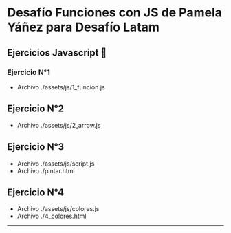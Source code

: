# Desafío Funciones con JS de Pamela Yáñez para Desafío Latam

## Ejercicios Javascript 🚀


### Ejercicio N°1


- Archivo ./assets/js/1_funcion.js



## Ejercicio N°2


- Archivo ./assets/js/2_arrow.js



## Ejercicio N°3


- Archivo ./assets/js/script.js
- Archivo ./pintar.html



## Ejercicio N°4 


- Archivo ./assets/js/colores.js
- Archivo ./4_colores.html

---
